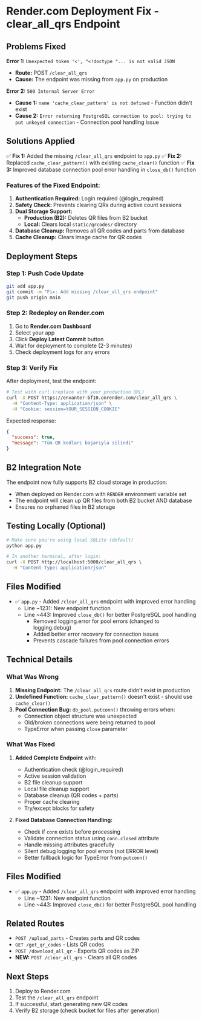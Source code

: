 # Render.com Deployment Fix - clear_all_qrs Endpoint

## Problems Fixed
**Error 1:** `Unexpected token '<', "<!doctype "... is not valid JSON`
- **Route:** POST `/clear_all_qrs` 
- **Cause:** The endpoint was missing from `app.py` on production

**Error 2:** `500 Internal Server Error` 
- **Cause 1:** `name 'cache_clear_pattern' is not defined` - Function didn't exist
- **Cause 2:** `Error returning PostgreSQL connection to pool: trying to put unkeyed connection` - Connection pool handling issue

## Solutions Applied
✅ **Fix 1:** Added the missing `/clear_all_qrs` endpoint to `app.py`
✅ **Fix 2:** Replaced `cache_clear_pattern()` with existing `cache_clear()` function
✅ **Fix 3:** Improved database connection pool error handling in `close_db()` function

### Features of the Fixed Endpoint:
1. **Authentication Required:** Login required (@login_required)
2. **Safety Check:** Prevents clearing QRs during active count sessions
3. **Dual Storage Support:**
   - **Production (B2):** Deletes QR files from B2 bucket
   - **Local:** Clears local `static/qrcodes/` directory
4. **Database Cleanup:** Removes all QR codes and parts from database
5. **Cache Cleanup:** Clears image cache for QR codes

## Deployment Steps

### Step 1: Push Code Update
```bash
git add app.py
git commit -m "Fix: Add missing /clear_all_qrs endpoint"
git push origin main
```

### Step 2: Redeploy on Render.com
1. Go to **Render.com Dashboard**
2. Select your app
3. Click **Deploy Latest Commit** button
4. Wait for deployment to complete (2-3 minutes)
5. Check deployment logs for any errors

### Step 3: Verify Fix
After deployment, test the endpoint:

```bash
# Test with curl (replace with your production URL)
curl -X POST https://envanter-bf10.onrender.com/clear_all_qrs \
  -H "Content-Type: application/json" \
  -H "Cookie: session=YOUR_SESSION_COOKIE"
```

Expected response:
```json
{
  "success": true,
  "message": "Tüm QR kodları başarıyla silindi"
}
```

## B2 Integration Note
The endpoint now fully supports B2 cloud storage in production:
- When deployed on Render.com with `RENDER` environment variable set
- The endpoint will clean up QR files from both B2 bucket AND database
- Ensures no orphaned files in B2 storage

## Testing Locally (Optional)
```bash
# Make sure you're using local SQLite (default)
python app.py

# In another terminal, after login:
curl -X POST http://localhost:5000/clear_all_qrs \
  -H "Content-Type: application/json"
```

## Files Modified
- ✅ `app.py` - Added `/clear_all_qrs` endpoint with improved error handling
  - Line ~1231: New endpoint function
  - Line ~443: Improved `close_db()` for better PostgreSQL pool handling
    - Removed logging.error for pool errors (changed to logging.debug)
    - Added better error recovery for connection issues
    - Prevents cascade failures from pool connection errors

## Technical Details

### What Was Wrong
1. **Missing Endpoint:** The `/clear_all_qrs` route didn't exist in production
2. **Undefined Function:** `cache_clear_pattern()` doesn't exist - should use `cache_clear()`
3. **Pool Connection Bug:** `db_pool.putconn()` throwing errors when:
   - Connection object structure was unexpected
   - Old/broken connections were being returned to pool
   - TypeError when passing `close` parameter

### What Was Fixed
1. **Added Complete Endpoint** with:
   - Authentication check (@login_required)
   - Active session validation
   - B2 file cleanup support
   - Local file cleanup support
   - Database cleanup (QR codes + parts)
   - Proper cache clearing
   - Try/except blocks for safety

2. **Fixed Database Connection Handling:**
   - Check if `conn` exists before processing
   - Validate connection status using `conn.closed` attribute
   - Handle missing attributes gracefully
   - Silent debug logging for pool errors (not ERROR level)
   - Better fallback logic for TypeError from `putconn()`

## Files Modified
- ✅ `app.py` - Added `/clear_all_qrs` endpoint with improved error handling
  - Line ~1231: New endpoint function
  - Line ~443: Improved `close_db()` for better PostgreSQL pool handling

## Related Routes
- `POST /upload_parts` - Creates parts and QR codes
- `GET /get_qr_codes` - Lists QR codes
- `POST /download_all_qr` - Exports QR codes as ZIP
- **NEW:** `POST /clear_all_qrs` - Clears all QR codes

## Next Steps
1. Deploy to Render.com
2. Test the `/clear_all_qrs` endpoint
3. If successful, start generating new QR codes
4. Verify B2 storage (check bucket for files after generation)
